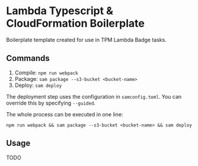 # Lambda Typescript & CloudFormation Boilerplate

Boilerplate template created for use in TPM Lambda Badge tasks.

## Commands

1. Compile: `npm run webpack`
2. Package: `sam package --s3-bucket <bucket-name>`
3. Deploy: `sam deploy`

The deployment step uses the configuration in `samconfig.toml`.  You can override this by specifying `--guided`.

The whole process can be executed in one line:

```
npm run webpack && sam package --s3-bucket <bucket-name> && sam deploy
```

## Usage

TODO
